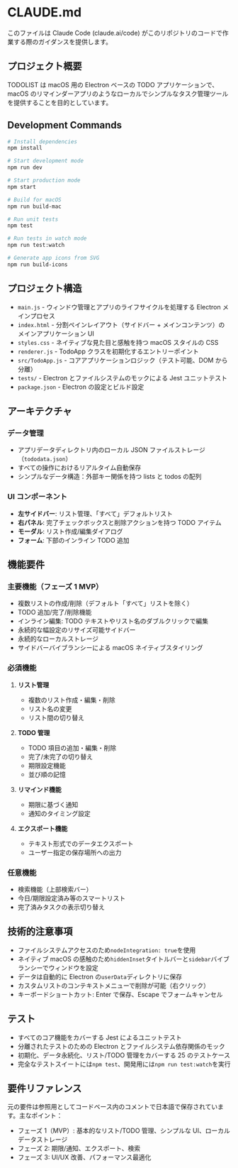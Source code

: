 # CLAUDE.md

このファイルは Claude Code (claude.ai/code) がこのリポジトリのコードで作業する際のガイダンスを提供します。

## プロジェクト概要

TODOLIST は macOS 用の Electron ベースの TODO アプリケーションで、macOS のリマインダーアプリのようなローカルでシンプルなタスク管理ツールを提供することを目的としています。

## Development Commands

```bash
# Install dependencies
npm install

# Start development mode
npm run dev

# Start production mode
npm start

# Build for macOS
npm run build-mac

# Run unit tests
npm test

# Run tests in watch mode
npm run test:watch

# Generate app icons from SVG
npm run build-icons
```

## プロジェクト構造

- `main.js` - ウィンドウ管理とアプリのライフサイクルを処理する Electron メインプロセス
- `index.html` - 分割ペインレイアウト（サイドバー + メインコンテンツ）のメインアプリケーション UI
- `styles.css` - ネイティブな見た目と感触を持つ macOS スタイルの CSS
- `renderer.js` - TodoApp クラスを初期化するエントリーポイント
- `src/TodoApp.js` - コアアプリケーションロジック（テスト可能、DOM から分離）
- `tests/` - Electron とファイルシステムのモックによる Jest ユニットテスト
- `package.json` - Electron の設定とビルド設定

## アーキテクチャ

### データ管理

- アプリデータディレクトリ内のローカル JSON ファイルストレージ（`tododata.json`）
- すべての操作におけるリアルタイム自動保存
- シンプルなデータ構造：外部キー関係を持つ lists と todos の配列

### UI コンポーネント

- **左サイドバー**: リスト管理、「すべて」デフォルトリスト
- **右パネル**: 完了チェックボックスと削除アクションを持つ TODO アイテム
- **モーダル**: リスト作成/編集ダイアログ
- **フォーム**: 下部のインライン TODO 追加

## 機能要件

### 主要機能（フェーズ 1 MVP）

- 複数リストの作成/削除（デフォルト「すべて」リストを除く）
- TODO 追加/完了/削除機能
- インライン編集: TODO テキストやリスト名のダブルクリックで編集
- 永続的な幅設定のリサイズ可能サイドバー
- 永続的なローカルストレージ
- サイドバーバイブランシーによる macOS ネイティブスタイリング

### 必須機能

1. **リスト管理**

   - 複数のリスト作成・編集・削除
   - リスト名の変更
   - リスト間の切り替え

2. **TODO 管理**

   - TODO 項目の追加・編集・削除
   - 完了/未完了の切り替え
   - 期限設定機能
   - 並び順の記憶

3. **リマインド機能**

   - 期限に基づく通知
   - 通知のタイミング設定

4. **エクスポート機能**
   - テキスト形式でのデータエクスポート
   - ユーザー指定の保存場所への出力

### 任意機能

- 検索機能（上部検索バー）
- 今日/期限設定済み等のスマートリスト
- 完了済みタスクの表示切り替え

## 技術的注意事項

- ファイルシステムアクセスのため`nodeIntegration: true`を使用
- ネイティブ macOS の感触のため`hiddenInset`タイトルバーと`sidebar`バイブランシーでウィンドウを設定
- データは自動的に Electron の`userData`ディレクトリに保存
- カスタムリストのコンテキストメニューで削除が可能（右クリック）
- キーボードショートカット: Enter で保存、Escape でフォームキャンセル

## テスト

- すべてのコア機能をカバーする Jest によるユニットテスト
- 分離されたテストのための Electron とファイルシステム依存関係のモック
- 初期化、データ永続化、リスト/TODO 管理をカバーする 25 のテストケース
- 完全なテストスイートには`npm test`、開発用には`npm run test:watch`を実行

## 要件リファレンス

元の要件は参照用としてコードベース内のコメントで日本語で保存されています。主なポイント：

- フェーズ 1（MVP）: 基本的なリスト/TODO 管理、シンプルな UI、ローカルデータストレージ
- フェーズ 2: 期限/通知、エクスポート、検索
- フェーズ 3: UI/UX 改善、パフォーマンス最適化
